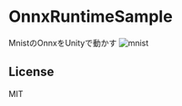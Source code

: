 # OnnxRuntimeSample
MnistのOnnxをUnityで動かす
![mnist](https://user-images.githubusercontent.com/11411789/75601671-bf8c6c00-5b00-11ea-8b8c-644bb24c910b.gif)
## License
MIT
